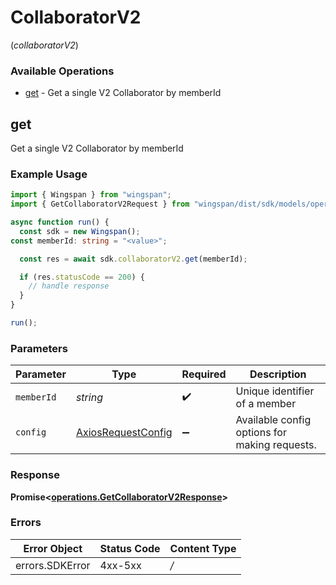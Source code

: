 # CollaboratorV2
(*collaboratorV2*)

### Available Operations

* [get](#get) - Get a single V2 Collaborator by memberId

## get

Get a single V2 Collaborator by memberId

### Example Usage

```typescript
import { Wingspan } from "wingspan";
import { GetCollaboratorV2Request } from "wingspan/dist/sdk/models/operations";

async function run() {
  const sdk = new Wingspan();
const memberId: string = "<value>";

  const res = await sdk.collaboratorV2.get(memberId);

  if (res.statusCode == 200) {
    // handle response
  }
}

run();
```

### Parameters

| Parameter                                                    | Type                                                         | Required                                                     | Description                                                  |
| ------------------------------------------------------------ | ------------------------------------------------------------ | ------------------------------------------------------------ | ------------------------------------------------------------ |
| `memberId`                                                   | *string*                                                     | :heavy_check_mark:                                           | Unique identifier of a member                                |
| `config`                                                     | [AxiosRequestConfig](https://axios-http.com/docs/req_config) | :heavy_minus_sign:                                           | Available config options for making requests.                |


### Response

**Promise<[operations.GetCollaboratorV2Response](../../sdk/models/operations/getcollaboratorv2response.md)>**
### Errors

| Error Object    | Status Code     | Content Type    |
| --------------- | --------------- | --------------- |
| errors.SDKError | 4xx-5xx         | */*             |
